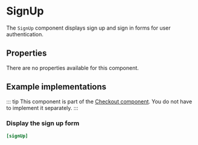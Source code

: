 # SignUp

The `SignUp` component displays sign up and sign in forms for user authentication.
 
## Properties

There are no properties available for this component.

## Example implementations

::: tip 
This component is part of the [Checkout component](./checkout.md). You do not have to implement it separately.
::: 

### Display the sign up form

```ini
[signUp]
```